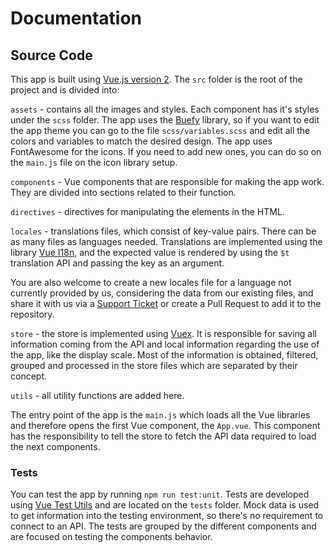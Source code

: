 # Documentation

## Source Code

This app is built using [Vue.js version 2](https://v2.vuejs.org/). The `src` folder is the root of the project and is divided into:

`assets` - contains all the images and styles. Each component has it's styles under the `scss` folder. The app uses the [Buefy](https://buefy.org) library, so if you want to edit the app theme you can go to the file `scss/variables.scss` and edit all the colors and variables to match the desired design.
The app uses FontAwesome for the icons. If you need to add new ones, you can do so on the `main.js` file on the icon library setup.

`components` - Vue components that are responsible for making the app work. They are divided into sections related to their function.

`directives` - directives for manipulating the elements in the HTML.

`locales` - translations files, which consist of key-value pairs. There can be as many files as languages needed. Translations are implemented using the library [Vue I18n](https://vue-i18n.intlify.dev/), and the expected value is rendered by using the `$t` translation API and passing the key as an argument.

You are also welcome to create a new locales file for a language not currently provided by us, considering the data from our existing files, and share it with us via a [Support Ticket](https://konfuzio.com/en/support/) or create a Pull Request to add it to the repository.

`store` - the store is implemented using [Vuex](https://vuex.vuejs.org/). It is responsible for saving all information coming from the API and local information regarding the use of the app, like the display scale. Most of the information is obtained, filtered, grouped and processed in the store files which are separated by their concept.

`utils` - all utility functions are added here.

The entry point of the app is the `main.js` which loads all the Vue libraries and therefore opens the first Vue component, the `App.vue`. This component has the responsibility to tell the store to fetch the API data required to load the next components.

### **Tests**

You can test the app by running `npm run test:unit`. Tests are developed using [Vue Test Utils](https://github.com/vuejs/vue-test-utils) and are located on the `tests` folder. Mock data is used to get information into the testing environment, so there's no requirement to connect to an API. The tests are grouped by the different components and are focused on testing the components behavior.
